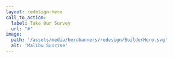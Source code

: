 ```yaml
---
layout: redesign-hero
call_to_action: 
  label: Take Our Survey
  url: "#"
image:
  path: '/assets/media/herobanners/redesign/BuilderHero.svg'
  alt: 'Malibu Sunrise'
---
```

